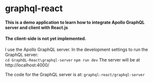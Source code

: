 # graphql-react
#### This is a demo application to learn how to integrate Apollo GraphQL server and client with React.js 
#### The client-side is not yet implemented.

I use the Apollo GraphQL server. In the development settings to run the GraphQL server:<br />
`cd GraphQL-React\graphql-server`
`npm run dev`
The server will be at http://localhost:4000/

The code for the GraphQL server is at: `graphql-react/graphql-server`
